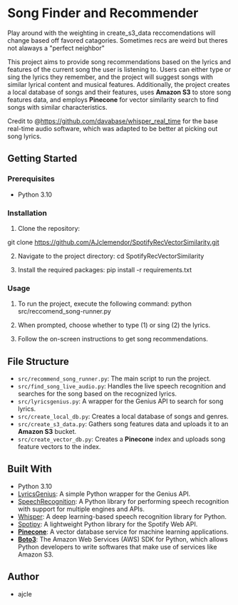 # Song Finder and Recommender

Play around with the weighting in create_s3_data reccomendations will change based off favored catagories.
Sometimes recs are weird but theres not alaways a "perfect neighbor"


This project aims to provide song recommendations based on the lyrics and features of the current song the user is listening to. Users can either type or sing the lyrics they remember, and the project will suggest songs with similar lyrical content and musical features. Additionally, the project creates a local database of songs and their features, uses **Amazon S3** to store song features data, and employs **Pinecone** for vector similarity search to find songs with similar characteristics.

Credit to @https://github.com/davabase/whisper_real_time for the base real-time audio software, which was adapted to be better at picking out song lyrics.

## Getting Started

### Prerequisites

- Python 3.10

### Installation

1. Clone the repository:

git clone https://github.com/AJclemendor/SpotifyRecVectorSimilarity.git


2. Navigate to the project directory:
cd SpotifyRecVectorSimilarity


3. Install the required packages:
pip install -r requirements.txt


### Usage

1. To run the project, execute the following command:
python src/reccomend_song-runner.py

2. When prompted, choose whether to type (1) or sing (2) the lyrics.

3. Follow the on-screen instructions to get song recommendations.

## File Structure

- `src/recommend_song_runner.py`: The main script to run the project.
- `src/find_song_live_audio.py`: Handles the live speech recognition and searches for the song based on the recognized lyrics.
- `src/lyricsgenius.py`: A wrapper for the Genius API to search for song lyrics.
- `src/create_local_db.py`: Creates a local database of songs and genres.
- `src/create_s3_data.py`: Gathers song features data and uploads it to an **Amazon S3** bucket.
- `src/create_vector_db.py`: Creates a **Pinecone** index and uploads song feature vectors to the index.

## Built With

- Python 3.10
- [LyricsGenius](https://github.com/johnwmillr/LyricsGenius): A simple Python wrapper for the Genius API.
- [SpeechRecognition](https://github.com/Uberi/speech_recognition): A Python library for performing speech recognition with support for multiple engines and APIs.
- [Whisper](https://github.com/RuABraun/whisper): A deep learning-based speech recognition library for Python.
- [Spotipy](https://github.com/plamere/spotipy): A lightweight Python library for the Spotify Web API.
- [**Pinecone**](https://www.pinecone.io/): A vector database service for machine learning applications.
- [**Boto3**](https://github.com/boto/boto3): The Amazon Web Services (AWS) SDK for Python, which allows Python developers to write softwares that make use of services like Amazon S3.

## Author

- ajcle


